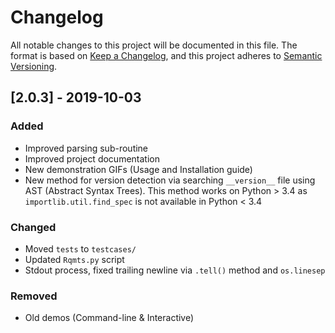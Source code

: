 # Changelog

All notable changes to this project will be documented in this file. The format is based on [Keep a Changelog](https://keepachangelog.com/en/1.0.0/), and this project adheres to [Semantic Versioning](https://semver.org/spec/v2.0.0.html).

## [2.0.3] - 2019-10-03

### Added

- Improved parsing sub-routine
- Improved project documentation
- New demonstration GIFs (Usage and Installation guide)
- New method for version detection via searching `__version__` file using AST (Abstract Syntax Trees). This method works on Python > 3.4 as `importlib.util.find_spec` is not available in Python < 3.4

### Changed

- Moved `tests` to `testcases/`
- Updated `Rqmts.py` script
- Stdout process, fixed trailing newline via `.tell()` method and `os.linesep`

### Removed

- Old demos (Command-line & Interactive)